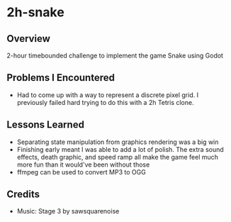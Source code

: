 # 2h-snake

## Overview

2-hour timebounded challenge to implement the game Snake using Godot

## Problems I Encountered

* Had to come up with a way to represent a discrete pixel grid. I previously failed hard trying to do this with a 2h Tetris clone.

## Lessons Learned

* Separating state manipulation from graphics rendering was a big win
* Finishing early meant I was able to add a lot of polish. The extra sound effects, death graphic, and speed ramp all make the game feel much more fun than it would've been without those
* ffmpeg can be used to convert MP3 to OGG

## Credits

* Music: Stage 3 by sawsquarenoise

